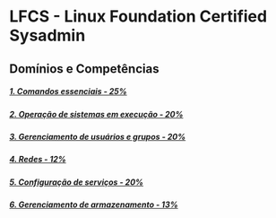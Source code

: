 # LFCS - Linux Foundation Certified Sysadmin

## Domínios e Competências

##### [1. Comandos essenciais - 25%](./01-comandos-essenciais)
##### [2. Operação de sistemas em execução - 20%](./02-operação-de-sistemas-em-execução)
##### [3. Gerenciamento de usuários e grupos - 20%](./gerenciamento-de-usuários-e-grupos)
##### [4. Redes - 12%](./redes)
##### [5. Configuração de serviços - 20%](./configuração-de-serviços)
##### [6. Gerenciamento de armazenamento - 13%](./gerenciamento-de-armazenamento)
